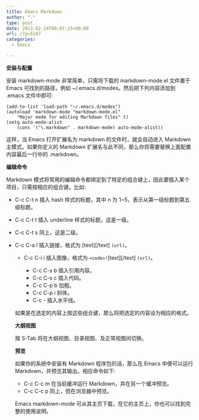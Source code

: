 ```yaml
---
title: Emacs Markdown
author: "-"
type: post
date: 2013-02-24T08:07:23+00:00
url: /?p=5247
categories:
  - Emacs

---
```

**安装与配置**

安装 markdown-mode 非常简单，只需将下载的 markdown-mode.el 文件置于 Emacs 可找到的路径，例如 ~/.emacs.d/modes。然后把下列内容添加到 .emacs 文件中即可: 

    (add-to-list 'load-path "~/.emacs.d/modes")
    (autoload 'markdown-mode "markdown-mode.el"
        "Major mode for editing Markdown files" t)
    (setq auto-mode-alist
        (cons '("\.markdown" . markdown-mode) auto-mode-alist))
    

这样，当 Emacs 打开扩展名为 markdown 的文件时，就会自动进入 Markdown 主模式。如果你定义的 Markdown 扩展名与此不同，那么你将需要替换上面配置内容最后一行中的 .markdown。

**编辑命令**

Markdown 模式将常用的编辑命令都绑定到了特定的组合键上，因此要插入某个项目，只需按相应的组合键。比如: 

  * C-c C-t n 插入 hash 样式的标题，其中 n 为 1~5，表示从第一级标题到第五级标题。
  * C-c C-t t 插入 underline 样式的标题，这是一级。
  * C-c C-t s 同上，这是二级。
  * C-c C-a l 插入链接，格式为 [text][/text] 
    `(url)`。</li> 
    
      * C-c C-i i 插入图像，格式为 `<code>!`</code>[text][/text] 
        `(url)`。</li> 
        
          * C-c C-s b 插入引用内容。
          * C-c C-s c 插入代码。
          * C-c C-p b 加粗。
          * C-c C-p i 斜体。
          * C-c - 插入水平线。</ul> 
        
        如果是在选定的内容上按这些组合键，那么将把选定的内容设为相应的格式。
        
        **大纲视图**
        
        按 S-Tab 将在大纲视图、目录视图、及正常视图间切换。
        
        **预览**
        
        如果你的系统中安装有 Markdown 程序包的话，那么在 Emacs 中便可以运行 Markdown，并预览其输出。相应命令如下: 
        
          * C-c C-c m 在当前缓冲运行 Markdown，并在另一个缓冲预览。
          * C-c C-c p 同上，但在浏览器中预览。
        
        Emacs markdown-mode 可从其主页下载，在它的主页上，你也可以找到完整的使用说明。